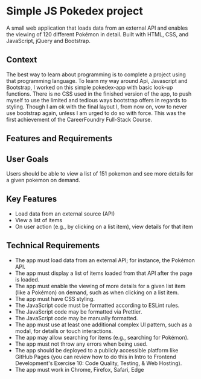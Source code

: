 # Simple JS Pokedex project

A small web application that loads data from an external API and enables the viewing of 120 different Pokémon in detail. Built with HTML, CSS, and JavaScript, jQuery and Bootstrap.

## Context
The best way to learn about programming is to complete a project using that programming language.
To learn my way around Api, Javascript and Bootstrap, I worked on this simple pokedex-app with basic look-up functions.
There is no CSS used in the finished version of the app, to push myself to use the limited and tedious ways bootstrap offers in regards to styling.
Though I am ok with the final layout I, from now on, vow to never use bootstrap again, unless I am urged to do so with force.
This was the first achievement of the CareerFoundry Full-Stack Course.

## Features and Requirements

## User Goals
Users should be able to view a list of 151 pokemon and see more details for a given pokemon on demand.

## Key Features
- Load data from an external source (API)
- View a list of items
- On user action (e.g., by clicking on a list item), view details for that item

## Technical Requirements
- The app must load data from an external API; for instance, the Pokémon API.
- The app must display a list of items loaded from that API after the page is loaded.
- The app must enable the viewing of more details for a given list item (like a Pokémon) on demand, such as when clicking on a list item.
- The app must have CSS styling.
- The JavaScript code must be formatted according to ESLint rules.
- The JavaScript code may be formatted via Prettier.
- The JavaScript code may be manually formatted.
- The app must use at least one additional complex UI pattern, such as a modal, for details or touch interactions.
- The app may allow searching for items (e.g., searching for Pokémon).
- The app must not throw any errors when being used.
- The app should be deployed to a publicly accessible platform like GitHub Pages (you can review how to do this in Intro to Frontend Development's Exercise 10: Code Quality, Testing, & Web Hosting).
- The app must work in Chrome, Firefox, Safari, Edge
